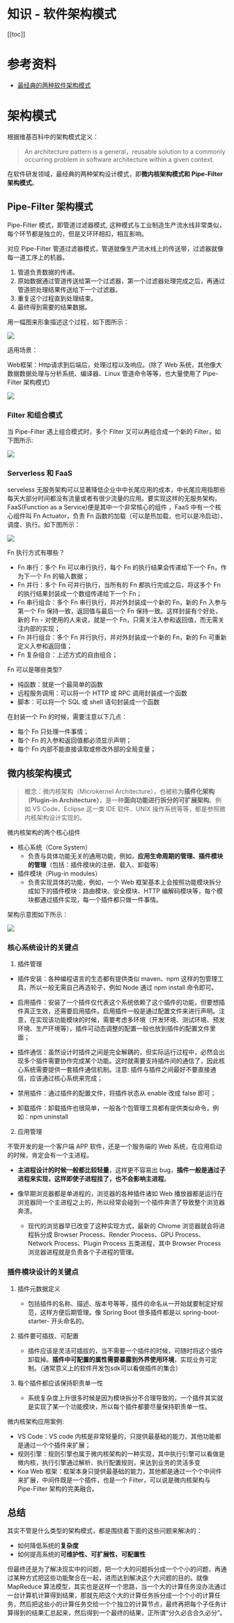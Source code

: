 # 知识 - 软件架构模式

[[toc]]

# 参考资料

* [最经典的两种软件架构模式](https://tech.youzan.com/zui-jing-dian-de-liang-chong-ruan-jian-jia-gou-mo-shi/)


# 架构模式

根据维基百科中的架构模式定义：

> An architecture pattern is a general，reusable solution to a commonly occurring problem in software architecture within a given context.

在软件研发领域，最经典的两种架构设计模式，即**微内核架构模式和 Pipe-Filter 架构模式**。

## Pipe-Filter 架构模式

Pipe-Filter 模式，即管道过滤器模式, 这种模式与工业制造生产流水线非常类似，每个环节都是独立的，但是又环环相扣，相互影响。

对应 Pipe-Filter 管道过滤器模式，管道就像生产流水线上的传送带，过滤器就像每一道工序上的机器。

1. 管道负责数据的传递。
2. 原始数据通过管道传送给第一个过滤器，第一个过滤器处理完成之后，再通过管道把处理结果传送给下一个过滤器。
3. 重复这个过程直到处理结束。
4. 最终得到需要的结果数据。

用一幅图来形象描述这个过程，如下图所示：

![](/_images/article/knowledge/Pipe-Filter.png)

适用场景：

Web框架：Http请求到后端后，处理过程以及响应。(除了 Web 系统，其他像大数据数据处理与分析系统、编译器、Linux 管道命令等等，也大量使用了 Pipe-Filter 架构模式)

![](/_images/article/knowledge/web请求响应过程.png)

### Filter 和组合模式

当 Pipe-Filter 遇上组合模式时，多个 Filter 又可以再组合成一个新的 Filter，如下图所示:

![](/_images/article/knowledge/Pipe-Filter-Combine.png)

### Serverless 和 FaaS

serveless 无服务架构可以显著降低企业中中长尾应用的成本，中长尾应用指那些每天大部分时间都没有流量或者有很少流量的应用。要实现这样的无服务架构，FaaS(Function as a Service)便是其中一个非常核心的组件 ，FaaS 中有一个核心组件叫 Fn Actuator，负责 Fn 函数的加载（可以是热加载，也可以是冷启动）、调度、执行。如下图所示：

![](/_images/article/knowledge/Fn调度.png)

Fn 执行方式有哪些？

* Fn 串行：多个 Fn 可以串行执行，每个 Fn 的执行结果会传递给下一个 Fn，作为下一个 Fn 的输入数据；
* Fn 并行：多个 Fn 可并行执行，当所有的 Fn 都执行完成之后，将这多个 Fn 的执行结果封装成一个数组传递给下一个 Fn；
* Fn 串行组合：多个 Fn 串行执行，并对外封装成一个新的 Fn，新的 Fn 入参与第一个 Fn 保持一致，返回值与最后一个 Fn 保持一致。这样封装有个好处，新的 Fn - 对使用的人来说，就是一个 Fn，只需关注入参和返回值，而无需关注内部的实现；
* Fn 并行组合：多个 Fn 并行执行，并对外封装成一个新的 Fn，新的 Fn 可重新定义入参和返回值；
* Fn 复杂组合：上述方式的自由组合；

Fn 可以是哪些类型?

* 纯函数：就是一个最简单的函数
* 远程服务调用：可以将一个 HTTP 或 RPC 调用封装成一个函数
* 脚本：可以将一个 SQL 或 shell 语句封装成一个函数

在封装一个 Fn 的时候，需要注意以下几点：

* 每个 Fn 只处理一件事情；
* 每个 Fn 的入参和返回值都必须显示声明；
* 每个 Fn 内部不能直接读取或修改外部的全局变量；

## 微内核架构模式


> 概念：微内核架构（Microkernel Architecture），也被称为**插件化架构（Plugin-in Architecture）**，是一种**面向功能进行拆分的可扩展架构**。例如 VS Code、Eclipse 这一类 IDE 软件、UNIX 操作系统等等，都是参照微内核架构设计实现的。

微内核架构的两个核心组件

* 核心系统（Core System）
    * 负责与具体功能无关的通用功能，例如，**应用生命周期的管理、插件模块的管理**（包括：插件模块的注册、载入、卸载等）
* 插件模块（Plug-in modules）
    * 负责实现具体的功能，例如，一个 Web 框架基本上会按照功能模块拆分成如下的插件模块：路由模块、安全模块、HTTP 编解码模块等，每个模块都通过插件实现，每一个插件都只做一件事情。

架构示意图如下所示：

![](/_images/article/knowledge/Microkernel-Architecture.png)

### 核心系统设计的关键点

1. 插件管理

* 插件安装：各种编程语言的生态都有提供类似 maven、npm 这样的包管理工具，所以一般无需自己再造轮子，例如 Node 通过 npm install 命令即可。

* 启用插件：安装了一个插件仅代表这个系统依赖了这个插件的功能，但要想插件真正生效，还需要启用插件。启用插件一般是通过配置文件来进行声明。注意，在实现该功能模块的时候，需要考虑多环境（开发环境、测试环境、预发环境、生产环境等），插件可动态调整的配置一般也放到插件的配置文件里面；

* 插件通信：虽然设计时插件之间是完全解耦的，但实际运行过程中，必然会出现多个插件需要协作完成某个功能。这时就需要支持插件间的通信了，因此核心系统需要提供一套插件通信机制。注意: 插件与插件之间最好不要直接通信，应该通过核心系统来完成；

* 禁用插件：通过插件的配置文件，将插件状态从 enable 改成 false 即可；

* 卸载插件：卸载插件也很简单，一般各个包管理工具都有提供类似命令，例如：npm uninstall

2. 应用管理

不管开发的是一个客户端 APP 软件，还是一个服务端的 Web 系统，在应用启动的时候，肯定会有一个主进程。

* **主进程设计的时候一般都比较轻量**，这样更不容易出 bug，**插件一般是通过子进程来实现，这样即使子进程挂了，也不会影响主进程**。

* 像早期浏览器都是单进程的，浏览器的各种插件诸如 Web 播放器都是运行在浏览器同一个主进程之上的，所以经常会碰到一个插件奔溃了导致整个浏览器奔溃。
    * 现代的浏览器早已改变了这种实现方式，最新的 Chrome 浏览器就会将进程拆分成 Browser Process、Render Process、GPU Process、Network Process、Plugin Process 五类进程，其中 Browser Process 浏览器进程就是负责各个子进程的管理。


### 插件模块设计的关键点

1. 插件元数据定义
    * 包括插件的名称、描述、版本号等等，插件的命名从一开始就要制定好规范，这样方便后期管理。像 Spring Boot 很多插件都是以 spring-boot-starter- 开头命名的。

2. 插件要可插拔、可配置
    * 插件应该是灵活可插拔的，当不需要一个插件的时候，可随时将这个插件卸载掉。**插件中可配置的属性需要暴露到外界使用环境**，实现业务可定制。（通常意义上的软件开发包sdk可以看做插件的集合）

3. 每个插件都应该保持职责单一性
    * 系统复杂度上升很多时候是因为模块拆分不合理导致的，一个插件其实就是实现了某一个功能模块，所以每个插件都要尽量保持职责单一性。

微内核架构应用案例:

* VS Code：VS code 内核是非常轻量的，只提供最基础的能力，其他功能都是通过一个个插件来扩展；
* 规则引擎：规则引擎也属于微内核架构的一种实现，其中执行引擎可以看做是微内核，执行引擎通过解析、执行配置规则，来达到业务的灵活多变
* Koa Web 框架：框架本身只提供最基础的能力，其他都是通过一个个中间件来扩展，中间件既是一个插件，也是一个 Filter，可以说是微内核架构与 Pipe-Filter 架构的完美融合。

## 总结

其实不管是什么类型的架构模式，都是围绕着下面的这些问题来解决的：

* 如何降低系统的**复杂度**
* 如何提高系统的**可维护性、可扩展性、可配置性**

但最终还是为了解决现实中的问题，把一个大的问题拆分成一个个小的问题，再通过某种方式把这些功能聚合在一起，进而达到解决这个大问题的目的。就像 MapReduce 算法模型，其实也是这样一个思路，当一个大的计算任务没办法通过一台计算机计算得到结果，那就先把这个大的计算任务拆分成一个个小的计算任务，然后把这些小的计算任务交给一个个独立的计算节点，最终再把每个子任务计算得到的结果汇总起来，然后得到一个最终的结果，正所谓“分久必合合久必分”。